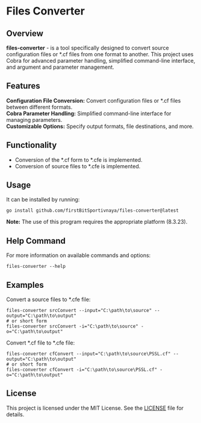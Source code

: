# Files Converter

## Overview

**files-converter** - is a tool specifically designed to convert source configuration files or *.cf files from one format to another. This project uses Cobra for advanced parameter handling, simplified command-line interface, and argument and parameter management.

## Features
**Configuration File Conversion:** Convert configuration files or *.cf files between different formats.  
**Cobra Parameter Handling:** Simplified command-line interface for managing parameters.  
**Customizable Options:** Specify output formats, file destinations, and more.  

## Functionality

- Conversion of the *.cf form to *.cfe is implemented.
- Conversion of source files to *.cfe is implemented.

## Usage
It can be installed by running:
``` shell
go install github.com/firstBitSportivnaya/files-converter@latest
```
**Note:**  The use of this program requires the appropriate platform (8.3.23).

## Help Command
For more information on available commands and options:
``` shell
files-converter --help
```

## Examples
Convert a source files to *.cfe file:
``` shell
files-converter srcConvert --input="C:\path\to\source" --output="C:\path\to\output"
# or short form
files-converter srcConvert -i="C:\path\to\source" -o="C:\path\to\output"
```
Convert *.cf file to *.cfe file:
``` shell
files-converter cfConvert --input="C:\path\to\source\PSSL.cf" --output="C:\path\to\output"
# or short form
files-converter cfConvert -i="C:\path\to\source\PSSL.cf" -o="C:\path\to\output"
```

## License
This project is licensed under the MIT License. See the [LICENSE](LICENSE) file for details.
